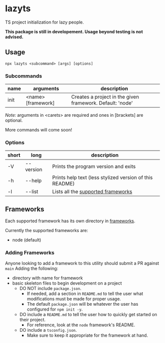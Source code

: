 # lazyts

TS project initialization for lazy people.

**This package is still in developement. Usage beyond testing is not advised.**

## Usage

```
npx lazyts <subcommand> [args] [options]
```

### Subcommands

| name | arguments                | description                                               |
| ---- | ------------------------ | --------------------------------------------------------- |
| init | &lt;name&gt; [framework] | Creates a project in the given framework. Default: 'node' |

_Note:_ arguments in &lt;carets&gt; are required and ones in [brackets] are optional.

More commands will come soon!

### Options

| short | long      | description                                             |
| ----- | --------- | ------------------------------------------------------- |
| -V    | --version | Prints the program version and exits                    |
| -h    | --help    | Prints help text (less stylized version of this README) |
| -l    | --list    | Lists all the [supported frameworks](#Frameworks)       |

## Frameworks

Each supported framework has its own directory in [frameworks](https://github.com/dheerajpv/lazyts/blob/main/frameworks).

Currently the supported frameworks are:

-   node (default)

### Adding Frameworks

Anyone looking to add a framework to this utility should submit a PR against `main` Adding the following:

-   directory with name for framework
-   basic skeleton files to begin development on a project
    -   DO NOT include `package.json`.
        -   If needed, add a section in `README.md` to tell the user what modifications must be made for proper usage.
        -   The default `package.json` will be whatever the user has configured for `npm init -y`.
    -   DO include a `README.md` to tell the user how to quickly get started on their project.
        -   For reference, look at the `node` framework's README.
    -   DO include a `tsconfig.json`.
        -   Make sure to keep it appropriate for the framework at hand.

